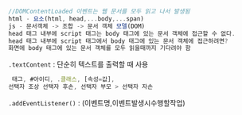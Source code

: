 ```js
//DOMContentLoaded 이벤트는 웹 문서를 모두 읽고 나서 발생됨
html - 요소(html, head,...body,...span)
js - 문서객체 -> 조합 -> 문서 객체 모델(DOM)
head 태그 내부에 script 태그는 body 태그에 있는 문서 객체에 접근할 수 없다.
head 태그 내부에 script 태그에서 body 태그에 있는 문서 객체에 접근하려면?
화면에 body 태그에 있는 문서 객체를 모두 읽을때까지 기다려야 함
```

`.textContent` : 단순히 텍스트를 출력할 때 사용

```js
 태그, #아이디, .클래스, [속성=값],
선택자 조상 선택자 후손, 선택자 부모 > 선택자 자손
```

`.addEventListener()` : (이벤트명,이벤트발생시수행할작업)

